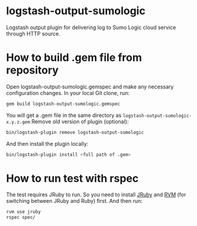 # logstash-output-sumologic
Logstash output plugin for delivering log to Sumo Logic cloud service through HTTP source.

# How to build .gem file from repository
Open logstash-output-sumologic.gemspec and make any necessary configuration changes.
In your local Git clone, run:
```sh
gem build logstash-output-sumologic.gemspec
```
You will get a .gem file in the same directory as `logstash-output-sumologic-x.y.z.gem`
Remove old version of plugin (optional):
```sh
bin/logstash-plugin remove logstash-output-sumologic
```
And then install the plugin locally:
```sh
bin/logstash-plugin install <full path of .gem>
```

# How to run test with rspec
The test requires JRuby to run. So you need to install [JRuby](http://jruby.org/) and [RVM](https://rvm.io/) (for switching between JRuby and Ruby) first.
And then run:
```bash
rvm use jruby
rspec spec/
```

